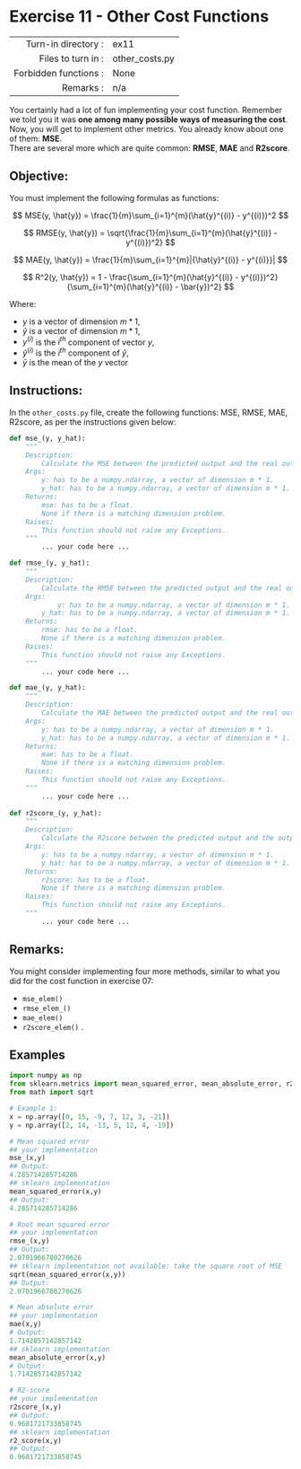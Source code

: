 # Exercise 11 - Other Cost Functions

|                         |                    |
| -----------------------:| ------------------ |
|   Turn-in directory :   |  ex11              |
|   Files to turn in :    |  other_costs.py    |
|   Forbidden functions : |  None              |
|   Remarks :             |  n/a               |


You certainly had a lot of fun implementing your cost function. Remember we told you it was **one among many possible ways of measuring the cost**. Now, you will get to implement other metrics.  You already know about one of them: **MSE**.  
There are several more which are quite common: **RMSE**, **MAE** and **R2score**.  

## Objective:
You must implement the following formulas as functions:

$$
MSE(y, \hat{y}) = \frac{1}{m}\sum_{i=1}^{m}(\hat{y}^{(i)} - y^{(i)})^2
$$

$$
RMSE(y, \hat{y}) = \sqrt{\frac{1}{m}\sum_{i=1}^{m}(\hat{y}^{(i)} - y^{(i)})^2}
$$

$$
MAE(y, \hat{y}) = \frac{1}{m}\sum_{i=1}^{m}|{\hat{y}^{(i)} - y^{(i)}}|
$$

$$
R^2(y, \hat{y}) = 1 - \frac{\sum_{i=1}^{m}(\hat{y}^{(i)} - y^{(i)})^2}{\sum_{i=1}^{m}(\hat{y}^{(i)} - \bar{y})^2}
$$

Where:
- $y$ is a vector of dimension $m * 1$,
- $\hat{y}$ is a vector of dimension $m * 1$,
- $y^{(i)}$ is the $i^{th}$ component of vector $y$,
- $\hat{y}^{(i)}$ is the $i^{th}$ component of $\hat{y}$,
- $\bar{y}$ is the mean of the $y$ vector

## Instructions:
In the `other_costs.py` file, create the following functions: MSE, RMSE, MAE, R2score, as per the instructions given below:
```python
def mse_(y, y_hat):
	"""
	Description:
		Calculate the MSE between the predicted output and the real output.
	Args:
        y: has to be a numpy.ndarray, a vector of dimension m * 1.
        y_hat: has to be a numpy.ndarray, a vector of dimension m * 1.		
	Returns:
		mse: has to be a float.
		None if there is a matching dimension problem.
	Raises:
		This function should not raise any Exceptions.
	"""
		... your code here ...

def rmse_(y, y_hat):
	"""
	Description:
		Calculate the RMSE between the predicted output and the real output.
	Args:
	        y: has to be a numpy.ndarray, a vector of dimension m * 1.
        y_hat: has to be a numpy.ndarray, a vector of dimension m * 1.		
	Returns:
		rmse: has to be a float.
		None if there is a matching dimension problem.
	Raises:
		This function should not raise any Exceptions.
	"""
		... your code here ...

def mae_(y, y_hat):
	"""
	Description:
		Calculate the MAE between the predicted output and the real output.
	Args:
        y: has to be a numpy.ndarray, a vector of dimension m * 1.
        y_hat: has to be a numpy.ndarray, a vector of dimension m * 1.		
	Returns:
		mae: has to be a float.
		None if there is a matching dimension problem.
	Raises:
		This function should not raise any Exceptions.
	"""
		... your code here ...
    
def r2score_(y, y_hat):
	"""
	Description:
		Calculate the R2score between the predicted output and the output.
	Args:
        y: has to be a numpy.ndarray, a vector of dimension m * 1.
        y_hat: has to be a numpy.ndarray, a vector of dimension m * 1.		
	Returns:
		r2score: has to be a float.
		None if there is a matching dimension problem.
	Raises:
		This function should not raise any Exceptions.
	"""
		... your code here ...
```
## Remarks:
You might consider implementing four more methods, similar to what you did for the cost function in exercise 07:
-  `mse_elem()`
-  `rmse_elem_()`
-  `mae_elem()`
-  `r2score_elem()` .


## Examples
```python
import numpy as np
from sklearn.metrics import mean_squared_error, mean_absolute_error, r2_score
from math import sqrt

# Example 1:
x = np.array([0, 15, -9, 7, 12, 3, -21])
y = np.array([2, 14, -13, 5, 12, 4, -19])

# Mean squared error
## your implementation
mse_(x,y)
## Output:
4.285714285714286
## sklearn implementation
mean_squared_error(x,y)
## Output:
4.285714285714286

# Root mean squared error
## your implementation
rmse_(x,y)
## Output:
2.0701966780270626
## sklearn implementation not available: take the square root of MSE
sqrt(mean_squared_error(x,y))
## Output:
2.0701966780270626

# Mean absolute error
## your implementation
mae(x,y)
# Output:
1.7142857142857142
## sklearn implementation
mean_absolute_error(x,y)
# Output:
1.7142857142857142

# R2-score
## your implementation
r2score_(x,y)
## Output:
0.9681721733858745
## sklearn implementation
r2_score(x,y)
## Output:
0.9681721733858745
```
